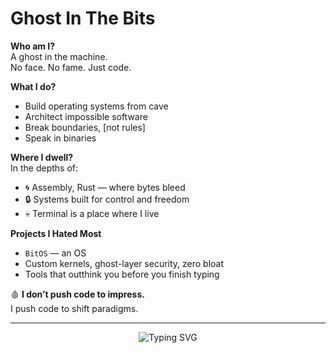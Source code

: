 # Ghost In The Bits

**Who am I?**  
A ghost in the machine.  
No face. No fame. Just code.

**What I do?**  
- Build operating systems from cave   
- Architect impossible software  
- Break boundaries, [not rules]  
- Speak in binaries

**Where I dwell?**  
In the depths of:
- 🌀 Assembly, Rust — where bytes bleed
- 🔒 Systems built for control and freedom
- 💀 Terminal is a place where I live


**Projects I Hated Most**
- `BitOS` — an OS
- Custom kernels, ghost-layer security, zero bloat
- Tools that outthink you before you finish typing

🩸 **I don’t push code to impress.**  
I push code to shift paradigms.  

---

<p align="center">
  <img src="https://readme-typing-svg.herokuapp.com?font=Fira+Code&size=18&pause=1000&color=FF00FF&center=true&vCenter=true&multiline=true&width=435&height=70&lines=Ghost+Logged+In...;Initiating+Code+Anomaly..." alt="Typing SVG" />
</p>
